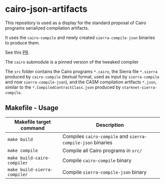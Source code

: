 # cairo-json-artifacts

This repository is used as a display for the standard proposal of Cairo programs serialized compilation artifacts.

It uses the `cairo-compile` and newly created `sierra-compile-json` binaries to produce them.

See this [PR](https://github.com/starkware-libs/cairo/pull/5912).

The `cairo` submodule is a pinned version of the tweaked compiler

The `src` folder contains the Cairo programs `*.cairo`, the Sierra file `*.sierra` produced by `cairo-compile` (textual format, used as input by `sierra-compile` and now `sierra-compile-json`), and the CASM compilation artifacts `*.json`, similar to the `*.CompiledContractClass.json` produced by `starknet-sierra-compile`.

## Makefile - Usage

| Makefile target command      | Description                                                 |
| ---------------------------- | ----------------------------------------------------------- |
| `make build`                 | Compiles `cairo-compile` and `sierra-compile-json` binaries |
| `make compile`               | Compile all Cairo programs in `src/`                        |
| `make build-cairo-compiler`  | Compile `cairo-compile` binary                              |
| `make build-sierra-compiler` | Compile `sierra-compile-json` binary                        |
